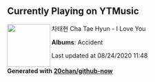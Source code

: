 ## Currently Playing on YTMusic

[<img align="left" width="100" src="https://lh3.googleusercontent.com/uRc_GoGwECFOc0NdOZ7lEXCtmnSYWv6cZCzRokgZqCytptAw8MML9bER1JUX2E2G4M3fgoG6HFfRCsOTZg">](https://music.youtube.com/channel/UC5jyPg3YVdIoVs50xhA9mfg)

차태현 Cha Tae Hyun - I Love You

**Albums**: Accident

Last updated at 08/24/2020 11:48

#### Generated with [20chan/github-now](https://github.com/20chan/github-now)


<!--
**20chan/20chan** is a ✨ _special_ ✨ repository because its `README.md` (this file) appears on your GitHub profile.

Here are some ideas to get you started:

- 🔭 I’m currently working on ...
- 🌱 I’m currently learning ...
- 👯 I’m looking to collaborate on ...
- 🤔 I’m looking for help with ...
- 💬 Ask me about ...
- 📫 How to reach me: ...
- 😄 Pronouns: ...
- ⚡ Fun fact: ...
-->
